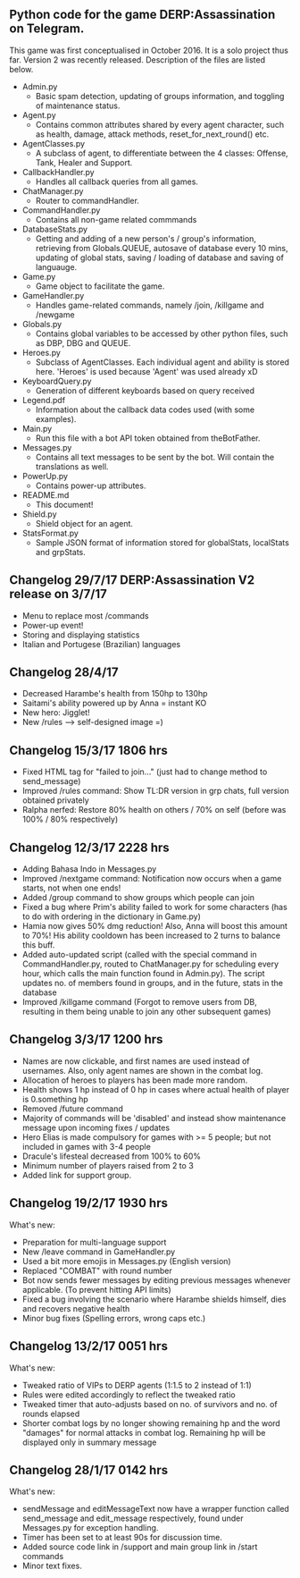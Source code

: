 
## Python code for the game DERP:Assassination on Telegram.

This game was first conceptualised in October 2016. It is a solo project thus far. Version 2 was recently released. Description of the files are listed below.

- Admin.py
  - Basic spam detection, updating of groups information, and toggling of maintenance status.
- Agent.py
  - Contains common attributes shared by every agent character, such as health, damage, attack methods, reset_for_next_round() etc.
- AgentClasses.py
  - A subclass of agent, to differentiate between the 4 classes: Offense, Tank, Healer and Support.
- CallbackHandler.py
  - Handles all callback queries from all games.
- ChatManager.py
  - Router to commandHandler.
- CommandHandler.py
  - Contains all non-game related commmands
- DatabaseStats.py
  - Getting and adding of a new person's / group's information, retrieving from Globals.QUEUE, autosave of database every 10 mins, updating of global stats, saving / loading of database and saving of languauge.
- Game.py
  - Game object to facilitate the game.
- GameHandler.py
  - Handles game-related commands, namely /join, /killgame and /newgame
- Globals.py
  - Contains global variables to be accessed by other python files, such as DBP, DBG and QUEUE.
- Heroes.py
  - Subclass of AgentClasses. Each individual agent and ability is stored here. 'Heroes' is used because 'Agent' was used already xD
- KeyboardQuery.py
  - Generation of different keyboards based on query received
- Legend.pdf
  - Information about the callback data codes used (with some examples).
- Main.py
  - Run this file with a bot API token obtained from theBotFather.
- Messages.py
  - Contains all text messages to be sent by the bot. Will contain the translations as well.
- PowerUp.py
  - Contains power-up attributes.
- README.md
  - This document!
- Shield.py
  - Shield object for an agent.
- StatsFormat.py
  - Sample JSON format of information stored for globalStats, localStats and grpStats.

## Changelog 29/7/17 DERP:Assassination V2 release on 3/7/17 ##
- Menu to replace most /commands
- Power-up event!
- Storing and displaying statistics
- Italian and Portugese (Brazilian) languages

## Changelog 28/4/17 ##
- Decreased Harambe's health from 150hp to 130hp
- Saitami's ability powered up by Anna = instant KO
- New hero: Jigglet!
- New /rules --> self-designed image =)

## Changelog 15/3/17 1806 hrs
- Fixed HTML tag for "failed to join..." (just had to change method to send_message)
- Improved /rules command: Show TL:DR version in grp chats, full version obtained privately
- Ralpha nerfed: Restore 80% health on others / 70% on self (before was 100% / 80% respectively)

## Changelog 12/3/17 2228 hrs
- Adding Bahasa Indo in Messages.py
- Improved /nextgame command: Notification now occurs when a game starts, not when one ends!
- Added /group command to show groups which people can join
- Fixed a bug where Prim's ability failed to work for some characters (has to do with ordering in the dictionary in Game.py)
- Hamia now gives 50% dmg reduction! Also, Anna will boost this amount to 70%! His ability cooldown has been increased to 2 turns to balance this buff.
- Added auto-updated script (called with the special command in CommandHandler.py, routed to ChatManager.py for scheduling every hour, which calls the main function found in Admin.py). The script updates no. of members found in groups, and in the future, stats in the database
- Improved /killgame command (Forgot to remove users from DB, resulting in them being unable to join any other subsequent games)

## Changelog 3/3/17 1200 hrs
- Names are now clickable, and first names are used instead of usernames. Also, only agent names are shown in the combat log.
- Allocation of heroes to players has been made more random.
- Health shows 1 hp instead of 0 hp in cases where actual health of player is 0.something hp
- Removed /future command
- Majority of commands will be 'disabled' and instead show maintenance message upon incoming fixes / updates
- Hero Elias is made compulsory for games with >= 5 people; but not included in games with 3-4 people
- Dracule's lifesteal decreased from 100% to 60%
- Minimum number of players raised from 2 to 3
- Added link for support group.
  
## Changelog 19/2/17 1930 hrs
What's new:
  - Preparation for multi-language support
  - New /leave command in GameHandler.py
  - Used a bit more emojis in Messages.py (English version)
  - Replaced "COMBAT" with round number
  - Bot now sends fewer messages by editing previous messages whenever applicable. (To prevent hitting API limits)
  - Fixed a bug involving the scenario where Harambe shields himself, dies and recovers negative health
  - Minor bug fixes (Spelling errors, wrong caps etc.)
  
## Changelog 13/2/17 0051 hrs
What's new:
  - Tweaked ratio of VIPs to DERP agents (1:1.5 to 2 instead of 1:1)
  - Rules were edited accordingly to reflect the tweaked ratio
  - Tweaked timer that auto-adjusts based on no. of survivors and no. of rounds elapsed
  - Shorter combat logs by no longer showing remaining hp and the word "damages" for normal attacks in combat log. Remaining hp will be displayed only in summary message

## Changelog 28/1/17 0142 hrs
What's new:
- sendMessage and editMessageText now have a wrapper function called send_message and edit_message respectively, found under Messages.py for exception handling.
- Timer has been set to at least 90s for discussion time.
- Added source code link in /support and main group link in /start commands
- Minor text fixes.
